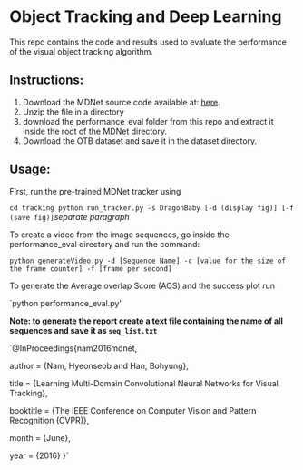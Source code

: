 # Object Tracking and Deep Learning
This repo contains the code and results used to evaluate the performance of the visual object tracking algorithm.

## Instructions:
1. Download the MDNet source code available at: [here](https://github.com/liulj13/pyMDNet-VOT2OTB).
2. Unzip the file in a directory
3. download the performance_eval folder from this repo and extract it inside the root of the MDNet directory.
4. Download the OTB dataset and save it in the dataset directory.

## Usage:
First, run the pre-trained MDNet tracker using

`cd tracking
python run_tracker.py -s DragonBaby [-d (display fig)] [-f (save fig)]`*separate paragraph*

To create a video from the image sequences, go inside the performance_eval directory and run the command:

`python generateVideo.py -d [Sequence Name] -c [value for the size of the frame counter] -f [frame per second]`

To generate the Average overlap Score (AOS) and the success plot run

`python performance_eval.py'

**Note: to generate the report create a text file containing the name of all sequences and save it as `seq_list.txt`**

`@InProceedings{nam2016mdnet,

author = {Nam, Hyeonseob and Han, Bohyung},

title = {Learning Multi-Domain Convolutional Neural Networks for Visual Tracking},

booktitle = {The IEEE Conference on Computer Vision and Pattern Recognition (CVPR)},

month = {June},

year = {2016}
}`

